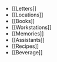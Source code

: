 - [[Letters]]
- [[Locations]]
- [[Books]]
- [[Workstations]]
- [[Memories]]
- [[Assistants]]
- [[Recipes]]
- [[Beverage]]